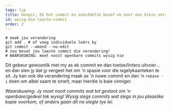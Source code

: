 ```yaml
---
tags: tip
title: Dangit, Ek het commit en onmiddelik besef ek moet een klein verandering maak!
id: wysig-die-laaste-commit
order: 2
---
```


```git
# maak jou verandering
git add . # of voeg individuele leêrs by
git commit --amend --no-edit
# nou bevat jou laaste commit die verandering!
# WAARSKUWING: moet nooit openbare commits wysig nie
```

Dit gebeur gewoonlik met my as ek commit en dan toetse/linters uitvoer... en dan sien jy dat jy vergeet het om 'n spasie voor die isgelykaanteken te sit. Jy kan ook die verandering maak as 'n nuwe commit en dan 'n `rebase -i` doen om albei saam te smelt, maar hierdie is baie vinniger.

*Waarskuwing: Jy moet nooit commits wat tot gestoot om 'n openbare/gedeel tak wysig! Wysig slegs commits wat slegs in jou plaaslike kopie voorkom, of anders gaan dit na slegte tye lei.*